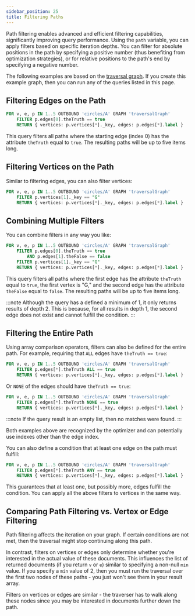 ```yaml
---
sidebar_position: 25
title: Filtering Paths
---
```


Path filtering enables advanced and efficient filtering capabilities, significantly improving query performance. Using the `path` variable, you can apply filters based on specific iteration depths. You can filter for absolute positions in the path by specifying a positive number (thus benefiting from optimization strategies), or for relative positions to the path's end by specifying a negative number.

The following examples are based on the [traversal graph](../../graph-examples/sample-dataset-graphs#the-traversal-graph). If you create this example graph, then you can run any of the queries listed in this page.

## Filtering Edges on the Path

```sql
FOR v, e, p IN 1..5 OUTBOUND 'circles/A' GRAPH 'traversalGraph'
    FILTER p.edges[0].theTruth == true
    RETURN { vertices: p.vertices[*]._key, edges: p.edges[*].label }
```

This query filters all paths where the starting edge (index 0) has the attribute `theTruth` equal to `true`. The resulting paths will be up to five items long.

## Filtering Vertices on the Path

Similar to filtering edges, you can also filter vertices:

```sql
FOR v, e, p IN 1..5 OUTBOUND 'circles/A' GRAPH 'traversalGraph'
    FILTER p.vertices[1]._key == "G"
    RETURN { vertices: p.vertices[*]._key, edges: p.edges[*].label }
```

## Combining Multiple Filters

You can combine filters in any way you like:

```sql
FOR v, e, p IN 1..5 OUTBOUND 'circles/A' GRAPH 'traversalGraph'
    FILTER p.edges[0].theTruth == true
        AND p.edges[1].theFalse == false
    FILTER p.vertices[1]._key == "G"
    RETURN { vertices: p.vertices[*]._key, edges: p.edges[*].label }
```

This query filters all paths where the first edge has the attribute `theTruth` equal to `true`, the first vertex is "G," and the second edge has the attribute `theFalse` equal to `false`. The resulting paths will be up to five items long.

:::note
Although the query has a defined a minimum of 1, it only returns results of depth 2. This is because, for all results in depth 1, the second edge does not exist and cannot fulfill the condition.
:::

## Filtering the Entire Path

Using array comparison operators, filters can also be defined for the entire path. For example, requiring that `ALL` edges have `theTruth == true`:

```sql
FOR v, e, p IN 1..5 OUTBOUND 'circles/A' GRAPH 'traversalGraph'
    FILTER p.edges[*].theTruth ALL == true
    RETURN { vertices: p.vertices[*]._key, edges: p.edges[*].label }
```

Or `NONE` of the edges should have `theTruth == true`:

```sql
FOR v, e, p IN 1..5 OUTBOUND 'circles/A' GRAPH 'traversalGraph'
    FILTER p.edges[*].theTruth NONE == true
    RETURN { vertices: p.vertices[*]._key, edges: p.edges[*].label }
```

:::note
If the query result is an empty list, then no matches were found.
:::

Both examples above are recognized by the optimizer and can potentially use indexes other than the edge index.

You can also define a condition that at least one edge on the path must fulfill:

```sql
FOR v, e, p IN 1..5 OUTBOUND 'circles/A' GRAPH 'traversalGraph'
    FILTER p.edges[*].theTruth ANY == true
    RETURN { vertices: p.vertices[*]._key, edges: p.edges[*].label }
```

This guarantees that at least one, but possibly more, edges fulfill the condition. You can apply all the above filters to vertices in the same way.

## Comparing Path Filtering vs. Vertex or Edge Filtering

Path filtering affects the iteration on your graph. If certain conditions are not met, then the traversal might stop continuing along this path.

In contrast, filters on vertices or edges only determine whether you're interested in the actual value of these documents. This influences the list of returned documents (if you return `v` or `e`) similar to specifying a non-null `min` value. If you specify a `min` value of 2, then you must run the traversal over the first two nodes of these paths - you just won't see them in your result array.

Filters on vertices or edges are similar - the traverser has to walk along these nodes since you may be interested in documents further down the path.
